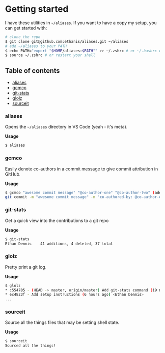 # Getting started

I have these utilities in `~/aliases`. If you want to have a copy my setup, you can get started with:

```bash
# clone the repo
$ git clone git@github.com:ethanis/aliases.git ~/aliases
# add ~/aliases to your PATH
$ echo PATH="export "$HOME/aliases:$PATH"" >> ~/.zshrc # or ~/.bashrc depending on your shell
$ source ~/.zshrc # or restart your shell
```

## Table of contents

- [aliases](#aliases)
- [gcmco](#gcmco)
- [git-stats](#git-stats)
- [glolz](#glolz)
- [sourceit](#sourceit)

### aliases

Opens the `~/aliases` directory in VS Code (yeah - it's meta).

**Usage**

```bash
$ aliases
```

### gcmco

Easily denote co-authors in a commit message to give commit attribution in GitHub.

**Usage**

```bash
$ gcmco "awesome commit message" "@co-author-one" "@co-author-two" (add as many co-authors as you need!)
git commit -m "awesome commit message" -m "co-authored-by: @co-author-one" -m "co-authored-by: @co-author-two"
```

### git-stats

Get a quick view into the contributions to a git repo

**Usage**

```bash
$ git-stats
Ethan Dennis	41 additions, 4 deleted, 37 total
```

### glolz

Pretty print a git log.

**Usage**

```bash
$ glolz
* c554785 - (HEAD -> master, origin/master) Add git-stats command (19 minutes ago) <Ethan Dennis>
* ec4823f - Add setup instructions (6 hours ago) <Ethan Dennis>
...
```

### sourceit

Source all the things files that may be setting shell state.

**Usage**

```bash
$ sourceit
Sourced all the things!
```
